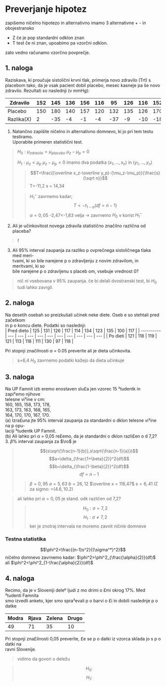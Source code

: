 # Preverjanje hipotez
zapišemo ničelno hipotezo in alternativno
imamo 3 alternativne + - in obojestransko
- Z če je pop standardni odklon znan
- T test če ni znan, upoabimo pa vzorčni odklon.

zato vedno računamo vzorčno povprečje.

## 1. naloga
Raziskava, ki proučuje sistolični krvni tlak, primerja novo zdravilo (Trt) s placebom tako, da je vsak pacient dobil placebo, mesec kasneje pa še novo zdravilo. Rezultati so naslednji (v mmHg):

| Zdravilo   | 152 | 145 | 136 | 156 | 116 | 95  | 126 | 116 | 152 | 140 | 
| ---------- | --- | --- | --- | --- | --- | --- | --- | --- | --- | --- |
| Placebo    | 150 | 180 | 140 | 157 | 120 | 132 | 135 | 126 | 170 | 136 |
| Razlika(X) | 2   | -35 | -4  | -1  | -4  | -37 | -9  | -10 | -18 | -4  |

1. Natančno zapišite ničelno in alternativno domnevo, ki jo pri tem testu testiramo.  
	Uporabite primeren statistični test.  
>$H_0:\mu_{zdravilo}=\mu_{placebo}$
>$\mu_z-\mu_p=0$
>
>$H_1:\mu_z<\mu_p$
>$\mu_z-\mu_p<0$
> imamo dva podatka $(x_1,...,x_n)$ in $(y_1,...,y_n)$
>>$$T=\frac{(\overline x_z-\overline y_p)-(\mu_z-\mu_p)}{\frac{s}{\sqrt n}}$$
>> T=-11,2
>> s = 14,34
>
>> $H_1^-$ zavrnemo kadar;
>> $$T<-t_{1-\alpha}(df=n-1)$$
>> $\alpha = 0,05$
>> -2,47<-1,83 velja -> zavrnemo $H_0$ v korist $H_1^-$

2. Ali je učinkovitost novega zdravila statistično značilno različna od placeba?  
> f

3. Ali 95% interval zaupanja za razliko p ovprečnega sistoličnega tlaka med meri-  
tvami, ki so bile narejene p o zdravljenju z novim zdravilom, in meritvami, ki so  
bile narejene p o zdravljenu s placeb om, vsebuje vrednost 0?
> nič ni vsebovana v 95% zaupanja. če bi delali dvostranski test, bi $H_0$ tudi lahko zavrgli.

## 2. naloga
Na desetih osebah so preizkušali učinek neke diete. Oseb e so stehtali pred začetkom  
in p o koncu diete. Podatki so naslednji:  
| Pred dieto | 125 | 131 | 126 | 117 | 114 | 134 | 123 | 135 | 100 | 117 | 
| ---------- | --- | --- | --- | --- | --- | --- | --- | --- | --- | --- |
| Po dieti   | 121 | 118 | 119 | 121 | 113 | 118 | 111 | 130 | 97  | 118 |

Pri stopnji značilnosti α = 0.05 preverite ali je dieta učinkovita.
>
>s=6,4
>$H_0$ zavrnemo podatki kažejo da dieta učinkuje


## 3. naloga
Na UP Famnit izb eremo enostaven slu£a jen vzorec 15 ²tudentk in zapi²emo njihove  
telesne vi²ine v cm:  
160, 165, 158, 173, 178,  
163, 173, 163, 168, 165,  
164, 170, 170, 167, 170.  
(a) Izra£una jte 95% interval zaupanja za standardni o dklon telesne vi²ine na p opu-  
laciji ²tudentk UP Famnit.  
(b) Ali lahko pri α = 0,05 re£emo, da je standardni o dklon razli£en o d 7,2?
3. $\beta$% interval zaupanja za $\ro$ je
>$$(s\sqrt{\frac{n-1}{b}},s\sqrt{\frac{n-1}{a}})$$
>$$a=\delta_{\frac{1+\beta}{2}}^2(df)$$
>$$b=\delta_{\frac{1-\beta}{2}}^2(df)$$
>$$df=n-1$$
>
>>$\beta = 0,95$
>>$a=5,63$
>>$b=26,12$
>>$\overline x = 116,47$
>>$s=6,41$
>>IZ za sigmo:
>>=$(4.6,10.2)$

>ali lahko pri $\alpha =0,05$ je stand. odk različen od 7,2?
>>$$H_0:\sigma=7,2$$
>>$$H_1: \sigma \ne 7,2$$
>>ker je znotraj intervala ne moremo zavnit ničnle domneve 
### Testna statistika
$$\phi^2=\frac{(n-1)s^2}{(\sigma^*)^2}$$
ničelno domnevo zavrnemo kadar:
$\phi^2>\phi^2_{\frac{\alpha}{2}}(df)$
ali
$\phi^2<\phi^2_{1-\frac{\alpha}{2}}(df)$

## 4. naloga
Recimo, da je v Sloveniji deleº ljudi z mo drimi o £mi okrog 17%. Med ²tudenti Famnita  
smo izvedli anketo, kjer smo spra²evali p o barvi o £i in dobili naslednje p o datke  

| Modra | Rjava | Zelena | Drugo | 
| ----- | ----- | ------ | ----- |
| 49    | 71    | 35     | 10    |

Pri stopnji zna£ilnosti 0,05 preverite, £e se p o datki iz vzorca sklada jo s p o datki na  
ravni Slovenije.
> vidimo da govori o deležu

>$$H_0:$$
>$$H_1:$$
